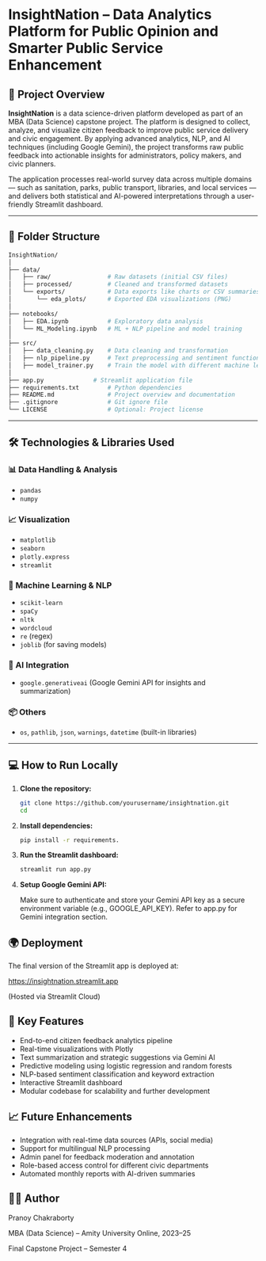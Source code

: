 # InsightNation – Data Analytics Platform for Public Opinion and Smarter Public Service Enhancement

## 🧠 Project Overview

**InsightNation** is a data science-driven platform developed as part of an MBA (Data Science) capstone project. The platform is designed to collect, analyze, and visualize citizen feedback to improve public service delivery and civic engagement. By applying advanced analytics, NLP, and AI techniques (including Google Gemini), the project transforms raw public feedback into actionable insights for administrators, policy makers, and civic planners.

The application processes real-world survey data across multiple domains — such as sanitation, parks, public transport, libraries, and local services — and delivers both statistical and AI-powered interpretations through a user-friendly Streamlit dashboard.

---

## 📂 Folder Structure

```bash
InsightNation/
│
├── data/
│   ├── raw/                # Raw datasets (initial CSV files)
│   ├── processed/          # Cleaned and transformed datasets
│   └── exports/            # Data exports like charts or CSV summaries
│       └── eda_plots/      # Exported EDA visualizations (PNG)
│
├── notebooks/
│   ├── EDA.ipynb           # Exploratory data analysis
│   └── ML_Modeling.ipynb   # ML + NLP pipeline and model training
│
├── src/
│   ├── data_cleaning.py    # Data cleaning and transformation
│   ├── nlp_pipeline.py     # Text preprocessing and sentiment functions
│   ├── model_trainer.py    # Train the model with different machine learning algorithms
│
├── app.py              # Streamlit application file
├── requirements.txt        # Python dependencies
├── README.md               # Project overview and documentation
├── .gitignore              # Git ignore file
└── LICENSE                 # Optional: Project license
```


---

## 🛠️ Technologies & Libraries Used

### 📊 Data Handling & Analysis
- `pandas`
- `numpy`

### 📈 Visualization
- `matplotlib`
- `seaborn`
- `plotly.express`
- `streamlit`

### 🤖 Machine Learning & NLP
- `scikit-learn`
- `spaCy`
- `nltk`
- `wordcloud`
- `re` (regex)
- `joblib` (for saving models)

### 🧠 AI Integration
- `google.generativeai` (Google Gemini API for insights and summarization)

### 📦 Others
- `os`, `pathlib`, `json`, `warnings`, `datetime` (built-in libraries)

---

## 💻 How to Run Locally

1. **Clone the repository:**
   ```bash
   git clone https://github.com/yourusername/insightnation.git
   cd 
   ```

2. **Install dependencies:**
    ```bash
    pip install -r requirements.
    ```

3. **Run the Streamlit dashboard:**
    ```bash
    streamlit run app.py
    ```

4. **Setup Google Gemini API:**

    Make sure to authenticate and store your Gemini API key as a secure environment variable (e.g., GOOGLE_API_KEY).
    Refer to app.py for Gemini integration section.


## 🌍 Deployment
The final version of the Streamlit app is deployed at:

https://insightnation.streamlit.app

(Hosted via Streamlit Cloud)

## 📌 Key Features
- End-to-end citizen feedback analytics pipeline
- Real-time visualizations with Plotly
- Text summarization and strategic suggestions via Gemini AI
- Predictive modeling using logistic regression and random forests
- NLP-based sentiment classification and keyword extraction
- Interactive Streamlit dashboard
- Modular codebase for scalability and further development

## 📈 Future Enhancements
- Integration with real-time data sources (APIs, social media)
- Support for multilingual NLP processing
- Admin panel for feedback moderation and annotation
- Role-based access control for different civic departments
- Automated monthly reports with AI-driven summaries

## 👨‍🎓 Author
Pranoy Chakraborty

MBA (Data Science) – Amity University Online, 2023–25

Final Capstone Project – Semester 4

